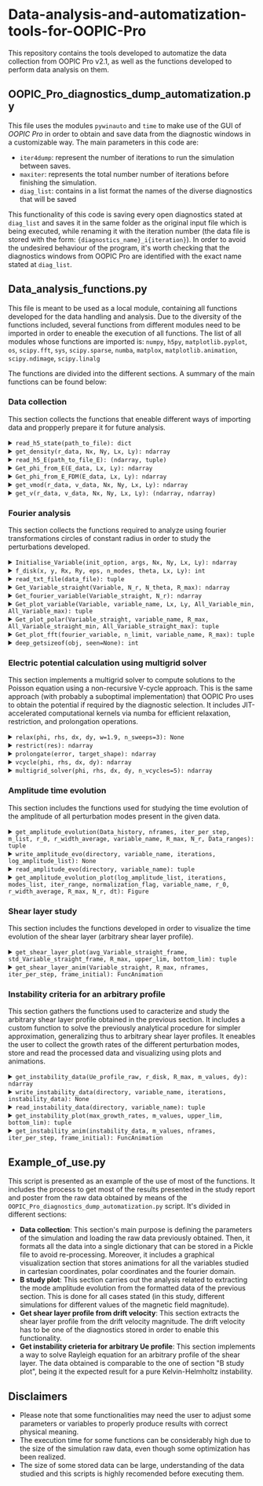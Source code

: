 # Data-analysis-and-automatization-tools-for-OOPIC-Pro

This repository contains the tools developed to automatize the data collection from  OOPIC Pro v2.1, as well as the functions developed to perform data analysis on them.


## OOPIC_Pro_diagnostics_dump_automatization.py

This file uses the modules `pywinauto` and `time` to make use of the GUI of *OOPIC Pro* in order to obtain and save data from the diagnostic windows in a customizable way.
The main parameters in this code are:
* `iter4dump`: represent the number of iterations to run the simulation between saves.
* `maxiter`: represents the total number number of iterations before finishing the simulation.
* `diag_list`: contains in a list format the names of the diverse diagnostics that will be saved
  
This functionality of this code is saving every open diagnostics stated at `diag_list` and saves it in the same folder as the original input file which is being executed, while renaming it with the iteration number (the data file is stored with the form: `{diagnostics_name}_i{iteration}`). In order to avoid the undesired behaviour of the program, it's worth checking that the diagnostics windows from OOPIC Pro are identified with the exact name stated at `diag_list`.


## Data_analysis_functions.py

This file is meant to be used as a local module, containing all functions developed for the data handling and analysis. Due to the diversity of the functions included, several functions from different modules need to be imported in order to eneable the execution of all functions. The list of all modules whose functions are imported is:
`numpy`, `h5py`, `matplotlib.pyplot`, `os`, `scipy.fft`, `sys`, `scipy.sparse`, `numba`, `matplox`, `matplotlib.animation`, `scipy.ndimage`, `scipy.linalg`

The functions are divided into the different sections. A summary of the main functions can be found below:

### Data collection

This section collects the functions that eneable different ways of importing data and propperly prepare it for future analysis.

<details> <summary><code>read_h5_state(path_to_file): dict</code></summary> <p> Loads particle position and velocity data from an HDF5 file.<br> <b>path_to_file</b>: Path to the .h5 file containing simulation state data.<br> <b>dict</b>: Dictionary with keys per time step, each containing 'r' (2×N) and 'v' (3×N) NumPy arrays for positions and velocities. </p> </details>
<details> <summary><code>get_density(r_data, Nx, Ny, Lx, Ly): ndarray</code></summary> <p> Computes 2D particle density histogram.<br> <b>r_data</b>: 2×N array of positions.<br> <b>Nx, Ny</b>: Number of bins in x and y directions.<br> <b>Lx, Ly</b>: Domain lengths in x and y.<br> <b>ndarray</b>: (Nx, Ny) array of particle counts per bin. </p> </details>
<details> <summary><code>read_h5_E(path_to_file_E): (ndarray, tuple)</code></summary> <p> Loads electric field data from an HDF5 file.<br> <b>path_to_file_E</b>: Path to the .h5 file containing electric field data.<br> <b>ndarray</b>: (T, Nx, Ny) array of electric field data.<br> <b>tuple</b>: Domain info as (Nx, Ny, Lx, Ly). </p> </details>
<details> <summary><code>Get_phi_from_E(E_data, Lx, Ly): ndarray</code></summary> <p> Computes scalar potential from electric field using FFT-based method.<br> <b>E_data</b>: (2, Nx, Ny) array of E-field components.<br> <b>Lx, Ly</b>: Domain lengths.<br> <b>ndarray</b>: (Nx, Ny) array of scalar potential phi. </p> </details>
<details> <summary><code>Get_phi_from_E_FDM(E_data, Lx, Ly): ndarray</code></summary> <p> Computes scalar potential from electric field using finite difference method.<br> <b>E_data</b>: (2, Nx, Ny) array of E-field components.<br> <b>Lx, Ly</b>: Domain lengths.<br> <b>ndarray</b>: (Nx, Ny) array of scalar potential phi. </p> </details>
<details> <summary><code>get_vmod(r_data, v_data, Nx, Ny, Lx, Ly): ndarray</code></summary> <p> Computes spatial map of average velocity magnitude per grid cell.<br> <b>r_data</b>: 2×N array of positions.<br> <b>v_data</b>: 2×N array of velocity components.<br> <b>Nx, Ny</b>: Grid size.<br> <b>Lx, Ly</b>: Domain lengths.<br> <b>ndarray</b>: (Nx, Ny) array of average velocity magnitudes. </p> </details>
<details> <summary><code>get_v(r_data, v_data, Nx, Ny, Lx, Ly): (ndarray, ndarray)</code></summary> <p> Computes spatial map of average velocity vector components.<br> <b>r_data</b>: 2×N array of positions.<br> <b>v_data</b>: 2×N array of velocity components.<br> <b>Nx, Ny</b>: Grid size.<br> <b>Lx, Ly</b>: Domain lengths.<br> <b>ndarray, ndarray</b>: Two (Nx, Ny) arrays for x and y components of mean velocity. </p> </details>

### Fourier analysis

This section collects the functions required to analyze using fourier transformations circles of constant radius in order to study the perturbations developed.

<details> <summary><code>Initialise_Variable(init_option, args, Nx, Ny, Lx, Ly): ndarray</code></summary> <p> Initializes a 2D variable grid either from a parametric shape or file data.<br> <b>init_option</b>: Initialization type (0 = disk-based, 1 = file-based).<br> <b>args</b>: Arguments tuple. If 0: (eps, n_modes, Rx, Ry). If 1: (directory, filename).<br> <b>Nx, Ny</b>: Grid resolution.<br> <b>Lx, Ly</b>: Domain dimensions.<br> <b>ndarray</b>: Initialized (Nx, Ny) array. </p> </details>
<details> <summary><code>f_disk(x, y, Rx, Ry, eps, n_modes, theta, Lx, Ly): int</code></summary> <p> Defines a perturbed elliptical disk shape for grid initialization.<br> <b>x, y</b>: Coordinates.<br> <b>Rx, Ry</b>: Radii in x and y.<br> <b>eps</b>: Perturbation amplitude.<br> <b>n_modes</b>: Number of modes in perturbation.<br> <b>theta</b>: Angular coordinate.<br> <b>Lx, Ly</b>: Domain size.<br> <b>int</b>: 1 if point is inside perturbed disk, else 0. </p> </details>
<details> <summary><code>read_txt_file(data_file): tuple</code></summary> <p> Reads structured variable data from a text file.<br> <b>data_file</b>: Path to text file.<br> <b>tuple</b>: Lists of m, n indices, x, y coordinates, and variable values. </p> </details>
<details> <summary><code>Get_Variable_straight(Variable, N_r, N_theta, R_max): ndarray</code></summary> <p> Converts a 2D cartesian variable field into polar coordinate sampling.<br> <b>Variable</b>: 2D input array.<br> <b>N_r</b>: Number of radial divisions.<br> <b>N_theta</b>: Number of angular divisions.<br> <b>R_max</b>: Maximum radius of domain.<br> <b>ndarray</b>: (N_r, N_theta) array in polar form. </p> </details>
<details> <summary><code>Get_fourier_variable(Variable_straight, N_r): ndarray</code></summary> <p> Computes the FFT of the variable along each radius in polar coordinates.<br> <b>Variable_straight</b>: (N_r, N_theta) array in polar form.<br> <b>N_r</b>: Number of radial divisions.<br> <b>ndarray</b>: (N_r, N_modes) array of Fourier amplitudes. </p> </details>
<details> <summary><code>Get_plot_variable(Variable, variable_name, Lx, Ly, All_Variable_min, All_Variable_max): tuple</code></summary> <p> Generates a heatmap plot of a variable in cartesian coordinates.<br> <b>Variable</b>: 2D variable array.<br> <b>variable_name</b>: Label for the variable.<br> <b>Lx, Ly</b>: Domain dimensions.<br> <b>All_Variable_min, All_Variable_max</b>: Color scale limits.<br> <b>tuple</b>: Matplotlib figure, image, and iteration text handle. </p> </details>
<details> <summary><code>Get_plot_polar(Variable_straight, variable_name, R_max, All_Variable_straight_min, All_Variable_straight_max): tuple</code></summary> <p> Plots the variable as a function of radius and angle in polar form.<br> <b>Variable_straight</b>: (N_r, N_theta) array in polar form.<br> <b>variable_name</b>: Label for the variable.<br> <b>R_max</b>: Maximum radius.<br> <b>All_Variable_straight_min, All_Variable_straight_max</b>: Color scale limits.<br> <b>tuple</b>: Matplotlib figure, image, and iteration text handle. </p> </details>
<details> <summary><code>Get_plot_fft(fourier_variable, n_limit, variable_name, R_max): tuple</code></summary> <p> Plots the Fourier spectrum along each radius.<br> <b>fourier_variable</b>: FFT data (N_r, N_modes).<br> <b>n_limit</b>: Max number of modes to display.<br> <b>variable_name</b>: Name of the variable.<br> <b>R_max</b>: Maximum radius.<br> <b>tuple</b>: Matplotlib figure, image, and iteration text handle. </p> </details>
<details> <summary><code>deep_getsizeof(obj, seen=None): int</code></summary> <p> Recursively computes the total memory usage of a Python object including its contents.<br> <b>obj</b>: Any Python object.<br> <b>seen</b>: Set of visited object IDs to avoid circular references.<br> <b>int</b>: Total memory size in bytes. </p> </details>


### Electric potential calculation using multigrid solver

This section implements a multigrid solver to compute solutions to the Poisson equation using a non-recursive V-cycle approach. This is the same approach (with probably a suboptimal implementation) that OOPIC Pro uses to obtain the potential if required by the diagnostic selection. It includes JIT-accelerated computational kernels via numba for efficient relaxation, restriction, and prolongation operations.


<details>
<summary>
  <code>relax(phi, rhs, dx, dy, w=1.9, n_sweeps=3): None</code>
  </summary>
<p>
Performs Red-Black Gauss-Seidel relaxation with over-relaxation. Updates the solution array <code>phi</code> in-place by smoothing using multiple sweeps. It first updates the "red" points ((i+j) even), then the "black" points ((i+j) odd).

<b>Parameters:</b><br>
- <code>phi</code>: 2D ndarray, current solution estimate.<br>
- <code>rhs</code>: 2D ndarray, right-hand side of the Poisson equation.<br>
- <code>dx</code>, <code>dy</code>: float, grid spacing in x and y.<br>
- <code>w</code>: float, over-relaxation factor (default 1.9).<br>
- <code>n_sweeps</code>: int, number of relaxation sweeps (default 3).<br>

No return value, modifies <code>phi</code> in-place.
</p>
</details>

<details>
<summary><code>restrict(res): ndarray</code></summary>
<p>
Restricts residual to a coarser grid using full-weighting stencil. Reduces the resolution of the residual array <code>res</code> to a coarser grid by applying a weighted average over a 3x3 stencil. Boundaries use simple averaging if full stencil is unavailable.

<b>Parameters:</b><br>
- <code>res</code>: 2D ndarray, residual on fine grid.<br>

<b>Returns:</b><br>
- 2D ndarray of restricted residual on the coarser grid.
</p>
</details>

<details>
<summary><code>prolongate(error, target_shape): ndarray</code></summary>
<p>
Prolongates an error from coarse to fine grid by bilinear interpolation. Interpolates the coarse grid <code>error</code> to a finer grid of shape <code>target_shape</code> using bilinear interpolation with explicit loops to enable JIT compilation.

<b>Parameters:</b><br>
- <code>error</code>: 2D ndarray, error on coarse grid.<br>
- <code>target_shape</code>: tuple (int, int), desired shape of fine grid.<br>

<b>Returns:</b><br>
- 2D ndarray of interpolated error on fine grid.
</p>
</details>

<details>
<summary><code>vcycle(phi, rhs, dx, dy): ndarray</code></summary>
<p>
Performs one iterative V-cycle of the multigrid solver. Constructs a multigrid hierarchy by restriction down to coarsest grid (smallest dimension ≤ 7), performs smoothing, then prolongates corrections upward.

<b>Parameters:</b><br>
- <code>phi</code>: 2D ndarray, initial solution estimate.<br>
- <code>rhs</code>: 2D ndarray, right-hand side.<br>
- <code>dx</code>, <code>dy</code>: float, grid spacing.<br>

<b>Returns:</b><br>
- 2D ndarray, updated solution after one V-cycle.
</p>
</details>

<details>
<summary><code>multigrid_solver(phi, rhs, dx, dy, n_vcycles=5): ndarray</code></summary>
<p>
Performs multiple V-cycles to iteratively solve the Poisson problem. Repeatedly applies the <code>vcycle</code> function to progressively improve the solution estimate <code>phi</code>.

<b>Parameters:</b><br>
- <code>phi</code>: 2D ndarray, initial guess.<br>
- <code>rhs</code>: 2D ndarray, right-hand side.<br>
- <code>dx</code>, <code>dy</code>: float, grid spacing.<br>
- <code>n_vcycles</code>: int, number of V-cycles (default 5).<br>

<b>Returns:</b><br>
- 2D ndarray, refined solution after all cycles.
</p>
</details>

### Amplitude time evolution

This section includes the functions used for studying the time evolution of the amplitude of all perturbation modes present in the given data.

<details> <summary><code>get_amplitude_evolution(Data_history, nframes, iter_per_step, m_list, r_0, r_width_average, variable_name, R_max, N_r, Data_ranges): tuple</code></summary> <p> Computes the log amplitude evolution over time for selected Fourier modes.<br> <b>Data_history</b>: List of dictionaries containing FFT data.<br> <b>nframes</b>: Number of frames (time steps).<br> <b>iter_per_step</b>: Iterations per frame.<br> <b>m_list</b>: List of mode numbers to extract.<br> <b>r_0</b>: Target radius for extraction.<br> <b>r_width_average</b>: Averaging half-width in radial index.<br> <b>variable_name</b>: Name of the variable.<br> <b>R_max</b>: Maximum radius.<br> <b>N_r</b>: Number of radial points.<br> <b>Data_ranges</b>: Dictionary of variable data ranges for scaling.<br> <b>tuple</b>: (2D array of log amplitudes, array of iteration numbers). </p></details> <details> <summary><code>write_amplitude_evo(directory, variable_name, iterations, log_amplitude_list): None</code></summary> <p> Writes the amplitude evolution data to a text file.<br> <b>directory</b>: Base directory to store the file.<br> <b>variable_name</b>: Variable name (used as subdirectory).<br> <b>iterations</b>: Array of iteration numbers.<br> <b>log_amplitude_list</b>: 2D array of log amplitudes.<br> <b>None</b>: Writes file and prints confirmation. </p></details> <details> <summary><code>read_amplitude_evo(directory, variable_name): tuple</code></summary> <p> Reads the amplitude evolution data from a text file.<br> <b>directory</b>: Base directory containing the file.<br> <b>variable_name</b>: Variable name (subdirectory).<br> <b>tuple</b>: (2D array of log amplitudes, list of iterations). </p></details> <details> <summary><code>get_amplitude_evolution_plot(log_amplitude_list, iterations, modes_list, iter_range, normalization_flag, variable_name, r_0, r_width_average, R_max, N_r, dt): Figure</code></summary> <p> Generates a plot of the log amplitude evolution for selected modes.<br> <b>log_amplitude_list</b>: 2D array of log amplitudes.<br> <b>iterations</b>: Array of iteration numbers.<br> <b>modes_list</b>: List or int: modes to plot or number of top modes.<br> <b>iter_range</b>: (start, end) indices for the range to plot.<br> <b>normalization_flag</b>: Whether to normalize to the initial value in range.<br> <b>variable_name</b>: Name of the variable.<br> <b>r_0</b>: Target radius.<br> <b>r_width_average</b>: Averaging width in radial index.<br> <b>R_max</b>: Maximum radius.<br> <b>N_r</b>: Number of radial points.<br> <b>dt</b>: Time step size.<br> <b>Figure</b>: Matplotlib figure object with the plot. </p></details>

### Shear layer study

This section includes the functions developed in order to visualize the time evolution of the shear layer (arbitrary shear layer profile).

<details> <summary><code>get_shear_layer_plot(avg_Variable_straight_frame, std_Variable_straight_frame, R_max, upper_lim, bottom_lim): tuple</code></summary> <p> Plots the shear layer profile with mean and standard deviation.<br> <b>avg_Variable_straight_frame</b>: Mean velocity profile.<br> <b>std_Variable_straight_frame</b>: Standard deviation of the profile.<br> <b>R_max</b>: Maximum radius.<br> <b>upper_lim</b>: Upper y-axis limit.<br> <b>bottom_lim</b>: Lower y-axis limit.<br> <b>tuple</b>: (Figure, mean line, std fill, iteration text). </p></details> <details> <summary><code>get_shear_layer_anim(Variable_straight, R_max, nframes, iter_per_step, frame_initial): FuncAnimation</code></summary> <p> Generates an animation of the shear layer evolution over time.<br> <b>Variable_straight</b>: List of (N_r, N_theta) arrays over time.<br> <b>R_max</b>: Maximum radius.<br> <b>nframes</b>: Number of frames.<br> <b>iter_per_step</b>: Iterations per frame.<br> <b>frame_initial</b>: Initial frame index.<br> <b>FuncAnimation</b>: Matplotlib animation object. </p></details>

### Instability criteria for an arbitrary profile

This section gathers the functions used to caracterize and study the arbitrary shear layer profile obtained in the previous section. It includes a custom function to solve the previously analytical procedure for simpler approximation, generalizing thus to arbitrary shear layer profiles. It eneables the user to collect the growth rates of the different perturbation modes, store and read the processed data and visualizing using plots and animations.

<details> <summary><code>get_instability_data(Ue_profile_raw, r_disk, R_max, m_values, dy): ndarray</code></summary> <p> Computes the maximum growth rates for a given velocity profile using Rayleigh’s criterion.<br> <b>Ue_profile_raw</b>: Raw edge velocity profile.<br> <b>r_disk</b>: Reference disk radius.<br> <b>R_max</b>: Maximum radius.<br> <b>m_values</b>: Array of mode numbers to evaluate.<br> <b>dy</b>: Grid spacing in y.<br> <b>ndarray</b>: Array of maximum growth rates for each mode. </p></details> <details> <summary><code>write_instability_data(directory, variable_name, iterations, instability_data): None</code></summary> <p> Writes the computed instability data to a text file.<br> <b>directory</b>: Base directory.<br> <b>variable_name</b>: Name for subdirectory and file.<br> <b>iterations</b>: Array of iteration numbers.<br> <b>instability_data</b>: 2D array of growth rates.<br> <b>None</b>: Writes file and prints confirmation. </p></details> <details> <summary><code>read_instability_data(directory, variable_name): tuple</code></summary> <p> Reads the instability data from a text file.<br> <b>directory</b>: Base directory.<br> <b>variable_name</b>: Subdirectory and file name.<br> <b>tuple</b>: (2D array of growth rates, list of iterations). </p></details> <details> <summary><code>get_instability_plot(max_growth_rates, m_values, upper_lim, bottom_lim): tuple</code></summary> <p> Plots the maximum growth rate as a function of mode number.<br> <b>max_growth_rates</b>: Array of growth rates.<br> <b>m_values</b>: Array of mode numbers.<br> <b>upper_lim</b>: Upper y-axis limit.<br> <b>bottom_lim</b>: Lower y-axis limit.<br> <b>tuple</b>: (Figure, line plot, iteration text, max mode text). </p></details> <details> <summary><code>get_instability_anim(instability_data, m_values, nframes, iter_per_step, frame_initial): FuncAnimation</code></summary> <p> Creates an animation of the instability growth rate profile over time.<br> <b>instability_data</b>: 2D array of growth rates over time.<br> <b>m_values</b>: Array of mode numbers.<br> <b>nframes</b>: Number of frames.<br> <b>iter_per_step</b>: Iterations per frame.<br> <b>frame_initial</b>: Initial frame index.<br> <b>FuncAnimation</b>: Matplotlib animation object. </p></details>


## Example_of_use.py

This script is presented as an example of the use of most of the functions. It includes the process to get most of the results presented in the study report and poster from the raw data obtained by means of the `OOPIC_Pro_diagnostics_dump_automatization.py` script. It's divided in different sections:
 - <b>Data collection</b>: This section's main purpose is defining the parameters of the simulation and loading the raw data previously obtained. Then, it formats all the data into a single dictionary that can be stored in a Pickle file to avoid re-processing. Moreover, it includes a graphical visualization section that stores animations for all the variables studied in cartesian coordinates, polar coordinates and the fourier domain.
 - <b>B study plot</b>: This section carries out the analysis related to extracting the mode amplitude evolution from the formatted data of the previous section. This is done for all cases stated (in this study, different simulations for different values of the magnetic field magnitude).
 - <b>Get shear layer profile from drift velocity</b>: This section extracts the shear layer profile from the drift velocity magnitude. The drift velocity has to be one of the diagnostics stored in order to enable this functionality.
 - <b>Get instability crieteria for arbitrary Ue profile</b>: This section implements a way to solve Rayleigh equation for an arbitrary profile of the shear layer. The data obtained is comparable to the one of section "B study plot", being it the expected result for a pure Kelvin-Helmholtz instability.

## Disclaimers
 - Please note that some functionalities may need the user to adjust some parameters or variables to properly produce results with correct physical meaning.
 - The execution time for some functions can be considerably high due to the size of the simulation raw data, even though some optimization has been realized.
 - The size of some stored data can be large, understanding of the data studied and this scripts is highly recomended before executing them.
